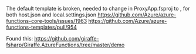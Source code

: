 The default template is broken, needed to change in ProxyApp.fsproj <None Update="host.json"> to <None Include...>, for both host.json and local.settings.json
    https://github.com/Azure/azure-functions-core-tools/issues/1963
    https://github.com/Azure/azure-functions-templates/pull/954


Found this:
https://github.com/giraffe-fsharp/Giraffe.AzureFunctions/tree/master/demo
